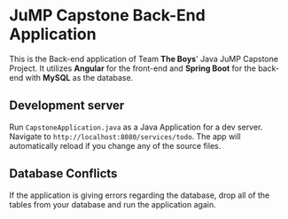 # JuMP Capstone Back-End Application
This is the Back-end application of Team **The Boys**' Java JuMP Capstone Project. It utilizes **Angular** for the front-end and **Spring Boot** for the back-end with **MySQL** as the database.

## Development server

Run `CapstoneApplication.java` as a Java Application for a dev server. Navigate to `http://localhost:8080/services/todo`. The app will automatically reload if you change any of the source files.

## Database Conflicts

If the application is giving errors regarding the database, drop all of the tables from your database and run the application again.


